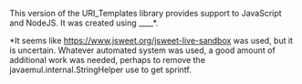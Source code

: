 This version of the URI_Templates library provides support to JavaScript and NodeJS.  It was created
using ____*.

*It seems like https://www.jsweet.org/jsweet-live-sandbox was used, but it is uncertain.  Whatever automated system was used, a good amount of additional work was needed, perhaps to remove the javaemul.internal.StringHelper use to get sprintf.
